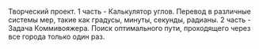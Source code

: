 Творческий проект.
1 часть - Калькулятор углов. Перевод в различные системы мер, такие как градусы, минуты, секунды, радианы.
2 часть - Задача Коммивояжера. Поиск оптимального пути, проходящего через все города только один раз.

